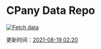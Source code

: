 # CPany Data Repo

[![Fetch data](https://github.com/yjl9903/CPany/actions/workflows/fetch.yml/badge.svg)](https://github.com/yjl9903/CPany/actions/workflows/fetch.yml)

<!-- START_SECTION: update_time -->
更新时间：[2021-08-19 02:20](https://www.timeanddate.com/worldclock/fixedtime.html?msg=Fetch+data&iso=20210819T022056&p1=237)
<!-- END_SECTION: update_time -->
